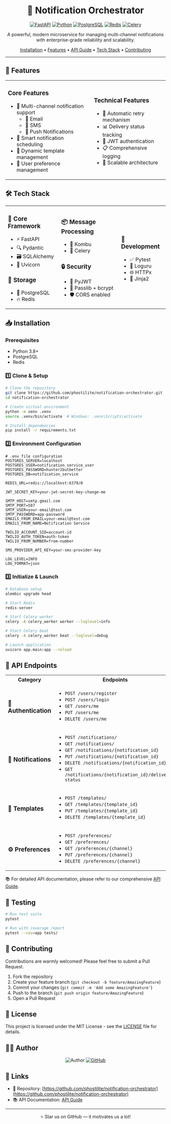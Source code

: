 <div align="center">

# 🔔 Notification Orchestrator

[![FastAPI](https://img.shields.io/badge/FastAPI-005571?style=for-the-badge&logo=fastapi)](https://fastapi.tiangolo.com)
[![Python](https://img.shields.io/badge/Python-3.8+-3776AB?style=for-the-badge&logo=python&logoColor=white)](https://www.python.org)
[![PostgreSQL](https://img.shields.io/badge/PostgreSQL-316192?style=for-the-badge&logo=postgresql&logoColor=white)](https://www.postgresql.org)
[![Redis](https://img.shields.io/badge/Redis-DC382D?style=for-the-badge&logo=redis&logoColor=white)](https://redis.io)
[![Celery](https://img.shields.io/badge/Celery-37814A?style=for-the-badge&logo=celery&logoColor=white)](https://docs.celeryproject.org)

A powerful, modern microservice for managing multi-channel notifications with enterprise-grade reliability and scalability.

[Installation](#-installation) •
[Features](#-features) •
[API Guide](./API_GUIDE.md) •
[Tech Stack](#-tech-stack) •
[Contributing](#-contributing)

</div>

---

## 🌟 Features

<table>
<tr>
<td>

### Core Features
- 🚀 Multi-channel notification support
  - 📧 Email
  - 📱 SMS
  - 🔔 Push Notifications
- 📅 Smart notification scheduling
- 📝 Dynamic template management
- 👤 User preference management

</td>
<td>

### Technical Features
- 🔄 Automatic retry mechanism
- 📊 Delivery status tracking
- 🔐 JWT authentication
- 📋 Comprehensive logging
- 🎯 Scalable architecture

</td>
</tr>
</table>

## 🛠 Tech Stack

<table>
<tr>
<td>

### 🎯 Core Framework
- ⚡️ FastAPI
- 🔍 Pydantic
- 🗃 SQLAlchemy
- 🚀 Uvicorn

### 💾 Storage
- 🐘 PostgreSQL
- 🔥 Redis

</td>
<td>

### 📦 Message Processing
- 🔄 Kombu
- 🌿 Celery

### 🔒 Security
- 🔑 PyJWT
- 🔐 Passlib + bcrypt
- 🛡 CORS enabled

</td>
<td>

### 🧪 Development
- ✅ Pytest
- 📝 Loguru
- 🌐 HTTPx
- 🎨 Jinja2

</td>
</tr>
</table>

## 📥 Installation

### Prerequisites
- Python 3.8+
- PostgreSQL
- Redis

### 1️⃣ Clone & Setup
```bash
# Clone the repository
git clone https://github.com/phostilite/notification-orchestrator.git
cd notification-orchestrator

# Create virtual environment
python -m venv .venv
source .venv/bin/activate  # Windows: .venv\Scripts\activate

# Install dependencies
pip install -r requirements.txt
```

### 2️⃣ Environment Configuration
```env
# .env file configuration
POSTGRES_SERVER=localhost
POSTGRES_USER=notification_service_user
POSTGRES_PASSWORD=hunter2butbetter
POSTGRES_DB=notification_service

REDIS_URL=redis://localhost:6379/0

JWT_SECRET_KEY=your-jwt-secret-key-change-me

SMTP_HOST=smtp.gmail.com
SMTP_PORT=587
SMTP_USER=your-email@test.com
SMTP_PASSWORD=app-password
EMAILS_FROM_EMAIL=your-email@test.com
EMAILS_FROM_NAME=Notification Service

TWILIO_ACCOUNT_SID=account-id
TWILIO_AUTH_TOKEN=auth-token
TWILIO_FROM_NUMBER=from-number

SMS_PROVIDER_API_KEY=your-sms-provider-key

LOG_LEVEL=INFO
LOG_FORMAT=json
```

### 3️⃣ Initialize & Launch
```bash
# Database setup
alembic upgrade head

# Start Redis
redis-server

# Start Celery worker
celery -A celery_worker worker --loglevel=info

# Start Celery beat
celery -A celery_worker beat --loglevel=debug

# Launch application
uvicorn app.main:app --reload
```

## 🔌 API Endpoints

<table>
<tr><th>Category</th><th>Endpoints</th></tr>
<tr>
<td>

### 🔐 Authentication

</td>
<td>

- `POST /users/register`
- `POST /users/login`
- `GET /users/me`
- `PUT /users/me`
- `DELETE /users/me`

</td>
</tr>
<tr>
<td>

### 🔔 Notifications

</td>
<td>

- `POST /notifications/`
- `GET /notifications/`
- `GET /notifications/{notification_id}`
- `PUT /notifications/{notification_id}`
- `DELETE /notifications/{notification_id}`
- `GET /notifications/{notification_id}/delivery-status`

</td>
</tr>
<tr>
<td>

### 📝 Templates

</td>
<td>

- `POST /templates/`
- `GET /templates/{template_id}`
- `PUT /templates/{template_id}`
- `DELETE /templates/{template_id}`

</td>
</tr>
<tr>
<td>

### ⚙️ Preferences

</td>
<td>

- `POST /preferences/`
- `GET /preferences/`
- `GET /preferences/{channel}`
- `PUT /preferences/{channel}`
- `DELETE /preferences/{channel}`

</td>
</tr>
</table>

📚 For detailed API documentation, please refer to our comprehensive [API Guide](./API_GUIDE.md).

## 🧪 Testing

```bash
# Run test suite
pytest

# Run with coverage report
pytest --cov=app tests/
```

## 🤝 Contributing

Contributions are warmly welcomed! Please feel free to submit a Pull Request.

1. Fork the repository
2. Create your feature branch (`git checkout -b feature/AmazingFeature`)
3. Commit your changes (`git commit -m 'Add some AmazingFeature'`)
4. Push to the branch (`git push origin feature/AmazingFeature`)
5. Open a Pull Request

## 📜 License

This project is licensed under the MIT License - see the [LICENSE](LICENSE) file for details.

## 👨‍💻 Author

<div align="center">
<img src="https://img.shields.io/badge/Author-Priyanshu%20Sharma-blue?style=for-the-badge" alt="Author"/>

<a href="https://github.com/phostilite">
<img src="https://img.shields.io/badge/GitHub-phostilite-181717?style=for-the-badge&logo=github" alt="GitHub"/>
</a>
</div>

## 🔗 Links

- 📂 Repository: [https://github.com/phostilite/notification-orchestrator](https://github.com/phostilite/notification-orchestrator)
- 📚 API Documentation: [API Guide](./API_GUIDE.md)

---

<div align="center">
⭐️ Star us on GitHub — it motivates us a lot!
</div>